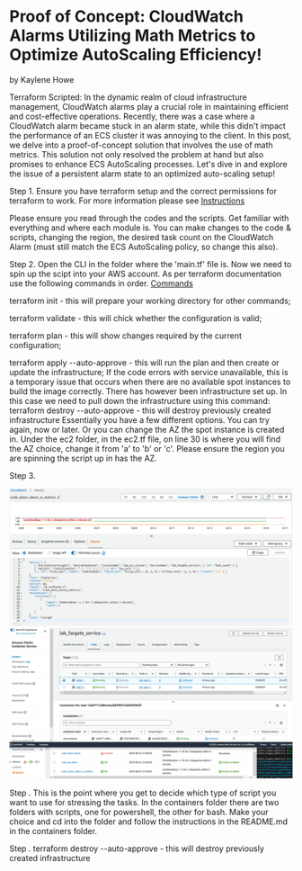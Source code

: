 # Proof of Concept: CloudWatch Alarms Utilizing Math Metrics to Optimize AutoScaling Efficiency!
by Kaylene Howe

  Terraform Scripted:
  In the dynamic realm of cloud infrastructure management, CloudWatch alarms play a crucial role in maintaining efficient and cost-effective operations. Recently, there was a case where a CloudWatch alarm became stuck in an alarm state, while this didn't impact the performance of an ECS cluster it was annoying to the client. 
  In this post, we delve into a proof-of-concept solution that involves the use of math metrics. This solution not only resolved the problem at hand but also promises to enhance ECS AutoScaling processes. Let's dive in and explore the issue of a persistent alarm state to an optimized auto-scaling setup!

Step 1.
  Ensure you have terraform setup and the correct permissions for terraform to work.  For more information please see [Instructions](https://developer.hashicorp.com/terraform/tutorials/aws-get-started/install-cli)

  Please ensure you read through the codes and the scripts.  Get familiar with everything and where each module is.  You can make changes to the code & scripts, changing the region, the desired task count on the CloudWatch Alarm (must still match the ECS AutoScaling policy, so change this also).

Step 2. 
  Open the CLI in the folder where the 'main.tf' file is.  Now we need to spin up the scipt into your AWS account.  As per terraform documentation use the following commands in order. [Commands](https://developer.hashicorp.com/terraform/cli/commands)

  terraform init
    - this will prepare your working directory for other commands;

  terraform validate
    - this will chick whether the configuration is valid;

  terraform plan
    - this will show changes required by the current configuration;

  terraform apply --auto-approve
    - this will run the plan and then create or update the infrastructure;
      If the code errors with service unavailable, this is a temporary issue that occurs when there are no available spot instances to build the image correctly.  There has however been infrastructure set up.  In this case we need to pull down the infrastructure using this command:
        terraform destroy --auto-approve
        - this will destroy previously created infrastructure
      Essentially you have a few different options.  You can try again, now or later.  Or you can change the AZ the spot instance is created in.  Under the ec2 folder, in the ec2.tf file, on line 30 is where you will find the AZ choice, change it from 'a' to 'b' or 'c'.  Please ensure the region you are spinning the script up in has the AZ.

Step 3.

![alt text](https://github.com/BearyNatural/SkillsJournal/blob/main/ECS_Fargate_CWMetrics/CloudWatchAlarm%20metrics%20source%20code.PNG)
![alt text](https://github.com/BearyNatural/SkillsJournal/blob/main/ECS_Fargate_CWMetrics/ECS%20Autoscaling%20Cloudwatch%20Alarms%20with%20metrics.PNG)


Step .
  This is the point where you get to decide which type of script you want to use for stressing the tasks.  In the containers folder there are two folders with scripts, one for powershell, the other for bash.  Make your choice and cd into the folder and follow the instructions in the README.md in the containers folder.

Step .
  terraform destroy --auto-approve
    - this will destroy previously created infrastructure